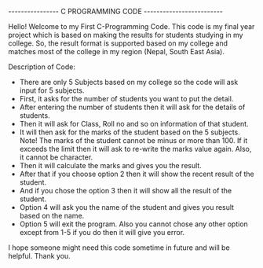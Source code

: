---------------- C PROGRAMMING CODE -------------------------

Hello! Welcome to my First C-Programming Code. This code is my final year project which is based on making the results for students studying in my college. So, the result format is supported
based on my college and matches most of the college in my region (Nepal, South East Asia).

Description of Code:
- There are only 5 Subjects based on my college so the code will ask input for 5 subjects.
- First, it asks for the number of students you want to put the detail.
- After entering the number of students then it will ask for the details of students.
- Then it will ask for Class, Roll no and so on information of that student.
- It will then ask for the marks of the student based on the 5 subjects.
  Note! The marks of the student cannot be minus or more than 100. If it exceeds the limit then it will ask to re-write the marks value again. Also, it cannot be character.
- Then it will calculate the marks and gives you the result.
- After that if you choose option 2 then it will show the recent result of the student.
- And if you chose the option 3 then it will show all the result of the student.
- Option 4 will ask you the name of the student and gives you result based on the name. 
- Option 5 will exit the program. Also you cannot chose any other option except from 1-5 if you do then it will give you error.

I hope someone might need this code sometime in future and will be helpful.
Thank you.
